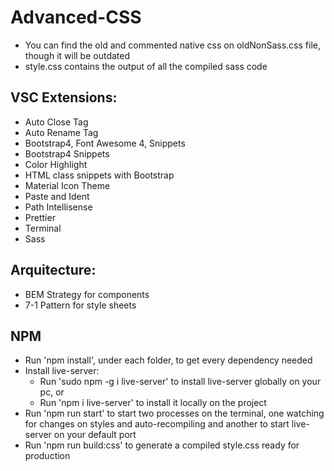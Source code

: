 # Advanced-CSS
  * You can find the old and commented native css on oldNonSass.css file, though it will be outdated
  * style.css contains the output of all the compiled sass code 

## VSC Extensions:
  * Auto Close Tag
  * Auto Rename Tag
  * Bootstrap4, Font Awesome 4, Snippets
  * Bootstrap4 Snippets
  * Color Highlight
  * HTML class snippets with Bootstrap
  * Material Icon Theme
  * Paste and Ident
  * Path Intellisense
  * Prettier
  * Terminal
  * Sass

## Arquitecture:
  * BEM Strategy for components
  * 7-1 Pattern for style sheets

## NPM
  * Run 'npm install', under each folder, to get every dependency needed
  * Install live-server:
     * Run 'sudo npm -g i live-server' to install live-server globally on your pc, or
     * Run 'npm i live-server' to install it locally on the project
  * Run 'npm run start' to start two processes on the terminal, one watching for changes on styles and auto-recompiling and another to start live-server on your default port
  * Run 'npm run build:css' to generate a compiled style.css ready for production
